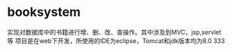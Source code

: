 # booksystem
  实现对数据库中的书籍进行增、删、改、查操作。其中涉及到MVC，jsp,servlet等
  项目是在web下开发，所使用的IDE为eclipse，Tomcat和jdk版本均为8.0
333